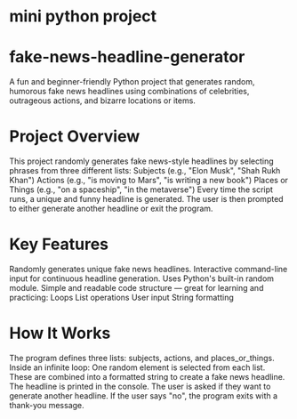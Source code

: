 # mini python project
# fake-news-headline-generator
A fun and beginner-friendly Python project that generates random, humorous fake news headlines using combinations of celebrities, outrageous actions, and bizarre locations or items.

# Project Overview
This project randomly generates fake news-style headlines by selecting phrases from three different lists:
Subjects (e.g., "Elon Musk", "Shah Rukh Khan")
Actions (e.g., "is moving to Mars", "is writing a new book")
Places or Things (e.g., "on a spaceship", "in the metaverse")
Every time the script runs, a unique and funny headline is generated. The user is then prompted to either generate another headline or exit the program.

# Key Features
Randomly generates unique fake news headlines.
Interactive command-line input for continuous headline generation.
Uses Python's built-in random module.
Simple and readable code structure — great for learning and practicing:
Loops
List operations
User input
String formatting

# How It Works
The program defines three lists: subjects, actions, and places_or_things.
Inside an infinite loop:
One random element is selected from each list.
These are combined into a formatted string to create a fake news headline.
The headline is printed in the console.
The user is asked if they want to generate another headline.
If the user says "no", the program exits with a thank-you message.
